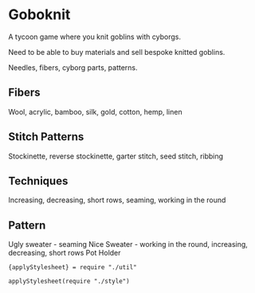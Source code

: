 Goboknit
========

A tycoon game where you knit goblins with cyborgs.

Need to be able to buy materials and sell bespoke knitted goblins.

Needles, fibers, cyborg parts, patterns.

Fibers
------

Wool, acrylic, bamboo, silk, gold, cotton, hemp, linen

Stitch Patterns
---------------

Stockinette, reverse stockinette, garter stitch, seed stitch, ribbing

Techniques
----------

Increasing, decreasing, short rows, seaming, working in the round

Pattern
-------

Ugly sweater - seaming
Nice Sweater - working in the round, increasing, decreasing, short rows
Pot Holder


    {applyStylesheet} = require "./util"
    
    applyStylesheet(require "./style")
